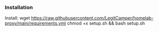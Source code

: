 ### Installation

Install: wget https://raw.githubusercontent.com/LegitCamper/homelab-proxy/main/requirements.yml chmod +x setup.sh && bash setup.sh